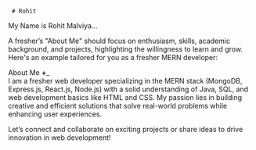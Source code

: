      # Rohit    
 My Name is Rohit Malviya...

        
A fresher’s "About Me" should focus on enthusiasm, skills, academic background, and projects, highlighting the willingness to learn and grow. Here's an example tailored for you as a fresher MERN developer:
             
About Me __+___     
I am a fresher web developer specializing in the MERN stack (MongoDB, Express.js, React.js, Node.js) with a solid understanding of Java, SQL, and web development basics like HTML and CSS. My passion lies in building creative and efficient solutions that solve real-world problems while enhancing user experiences.    
                                                                                                
             
Let’s connect and collaborate on exciting projects or share ideas to drive innovation in web development!                            
                                                                                                                           
      
     

